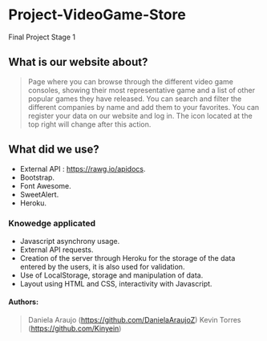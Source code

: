 # Project-VideoGame-Store
Final Project Stage 1
## What is our website about?
> Page where you can browse through the different video game consoles, showing their most representative game and a list of other popular games they have released. 
> You can search and filter the different companies by name and add them to your favorites.
> You can register your data on our website and log in. The icon located at the top right will change after this action.
## What did we use?
* External API : https://rawg.io/apidocs.
* Bootstrap.
* Font Awesome.
* SweetAlert.
* Heroku.
### Knowedge applicated
+ Javascript asynchrony usage.
+ External API requests.
+ Creation of the server through Heroku for the storage of the data entered by the users, it is also used for validation.
+ Use of LocalStorage, storage and manipulation of data.
+ Layout using HTML and CSS, interactivity with Javascript.
#### Authors:
> Daniela Araujo (https://github.com/DanielaAraujoZ)
> Kevin Torres (https://github.com/Kinyein)
